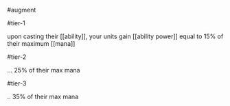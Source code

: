 #augment 

#tier-1 

upon casting their [[ability]], your units gain [[ability power]] equal to 15% of their maximum [[mana]]

#tier-2

... 25% of their max mana

#tier-3 

.. 35% of their max mana